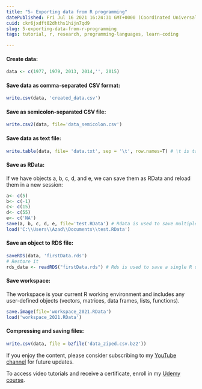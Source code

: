 ```yaml
---
title: "5- Exporting data from R programming"
datePublished: Fri Jul 16 2021 16:24:31 GMT+0000 (Coordinated Universal Time)
cuid: ckr6jxdft02dhths1hijn7qd9
slug: 5-exporting-data-from-r-programming
tags: tutorial, r, research, programming-languages, learn-coding

---
```


#### Create data:

```r
data <- c(1977, 1979, 2013, 2014,'', 2015)
```

#### Save data as comma-separated CSV format:

```r
write.csv(data, 'created_data.csv')
```

#### Save as semicolon-separated CSV file:

```r
write.csv2(data, file='data_semicolon.csv')
```

#### Save data as text file:

```r
write.table(data, file= 'data.txt', sep = '\t', row.names=T) # \t is tab
```

#### Save as RData:

If we have objects a, b, c, d, and e, we can save them as RData and reload them in a new session:

```r
a<- c(5)
b<- c(-1)
c<- c(15)
d<- c(55)
e<- c('NA')
save(a, b, c, d, e, file='test.RData') # Rdata is used to save multiple R objects
load('C:\\Users\\Azad\\Documents\\test.RData')
```

#### Save an object to RDS file:

```r
saveRDS(data, 'firstData.rds')
# Restore it
rds_data <- readRDS("firstData.rds") # Rds is used to save a single R object
```

#### Save workspace:

The workspace is your current R working environment and includes any user-defined objects (vectors, matrices, data frames, lists, functions).

```r
save.image(file='workspace_2021.RData')
load('workspace_2021.RData')
```

#### Compressing and saving files:

```r
write.csv(data, file = bzfile('data_ziped.csv.bz2'))
```

If you enjoy the content, please consider subscribing to my [YouTube channel](https://www.youtube.com/channel/UCpbWlHEqBSnJb6i4UemXQpA?sub_confirmation=1) for future updates.

To access video tutorials and receive a certificate, enroll in my [Udemy course](https://www.udemy.com/course/r-for-research/?referralCode=B6DCFDE343F0592EA61A).